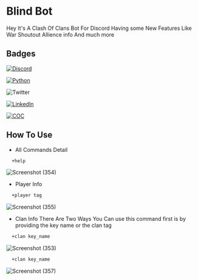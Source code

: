 
# Blind Bot

Hey It's A Clash Of Clans Bot For Discord Having some New Features Like War Shoutout Allience info And much more

## Badges


[![Discord](https://img.shields.io/badge/Bot-Discord-blue)](https://discord.com/developers/docs/game-sdk/applications)

[![Python](https://img.shields.io/badge/Python-v3.9.6-blue)](https://www.python.org/downloads/)

![Twitter](https://img.shields.io/twitter/url?color=Black&label=Twitter&style=social&url=https%3A%2F%2Ftwitter.com%2FAdhikariSalman%3Fs%3D09) 
 
[![LinkedIn](https://img.shields.io/badge/in-LinkedIn-blue)](https://www.linkedin.com/in/salman-adhikari-a938911bb)

[![COC](https://img.shields.io/badge/COC-API-blue)](https://developer.clashofclans.com/#/)
## How To Use
- All Commands Detail
```bash
  +help
```
![Screenshot (354)](https://user-images.githubusercontent.com/80933048/128749578-ee9d7de8-ca91-454e-844a-f740ed93ef4c.png)

- Player Info
```bash
  +player tag
```
![Screenshot (355)](https://user-images.githubusercontent.com/80933048/128750581-11d6e5cb-cc5e-465a-b78d-88736913ecf2.png)

- Clan Info
There Are Two Ways You Can use this command first is by providing the key name or the clan tag
```bash
  +clan key_name
```
![Screenshot (353)](https://user-images.githubusercontent.com/80933048/128750789-0f544d47-4d8c-4f59-ae87-b50dc081ae3a.png)

```bash
  +clan key_name
```
![Screenshot (357)](https://user-images.githubusercontent.com/80933048/128751082-90c7bfc6-9b0a-4ebf-bcb9-07cc4193d274.png)

